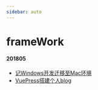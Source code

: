 ```yaml
---
sidebar: auto
---
```



# frameWork

#### 201805
- [记Windows开发迁移至Mac环境](./记Windows开发迁移至Mac环境.md)
- [VuePress搭建个人blog](./VuePress搭建个人blog.md)